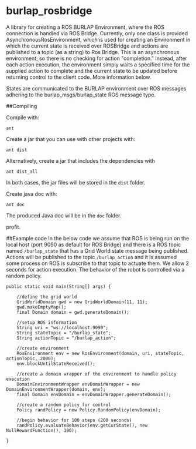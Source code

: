 burlap_rosbridge
================

A library for creating a ROS BURLAP Environment, where the ROS connection is handled via ROS Bridge.
Currently, only one class is provided AsynchronousRosEnvironment, which is used for creating an Environment in which
the current state is received over ROSBridge and actions are published to a topic (as a string) to Ros Bridge. This is
an asynchronous environment, so there is no checking for action "completion." Instead, after each action execution,
the environment simply waits a specified time for the supplied action to complete and the current state to be updated
before returning control to the client code. More information below.

States are communicated to the BURLAP environment over ROS messages adhering to the burlap_msgs/burlap_state ROS message type.

##Compiling

Compile with:

```
ant
```
Create a jar that you can use with other projects with:

```
ant dist
```

Alternatively, create a jar that includes the dependencies with 

```
ant dist_all
```

In both cases, the jar files will be stored in the `dist` folder.

Create java doc with:

```
ant doc
```

The produced Java doc will be in the `doc` folder.

profit.

##Example code
In the below code we assume that ROS is being run on the local host (port 9090 as default for ROS Bridge)
and there is a ROS topic named `/burlap_state` that has a Grid World state message being published.
Actions will be published to the topic `/burlap_action` and it is assumed some process on ROS is subscribe to that topic to actuate
them. We allow 2 seconds for action execution. The behavior of the robot is controlled via a random policy.

```
public static void main(String[] args) {

	//define the grid world
	GridWorldDomain gwd = new GridWorldDomain(11, 11);
	gwd.makeEmptyMap();
	final Domain domain = gwd.generateDomain();

	//setup ROS information
	String uri = "ws://localhost:9090";
	String stateTopic = "/burlap_state";
	String actionTopic = "/burlap_action";

	//create environment
	RosEnvironment env = new RosEnvironment(domain, uri, stateTopic, actionTopic, 2000);
	env.blockUntilStateReceived();

	//create a domain wrapper of the environment to handle policy execution
	DomainEnvironmentWrapper envDomainWrapper = new DomainEnvironmentWrapper(domain, env);
	final Domain envDomain = envDomainWrapper.generateDomain();

	//create a random policy for control
	Policy randPolicy = new Policy.RandomPolicy(envDomain);
		
	//begin behavior for 100 steps (200 seconds)
	randPolicy.evaluateBehavior(env.getCurState(), new NullRewardFunction(), 100);

}

```

